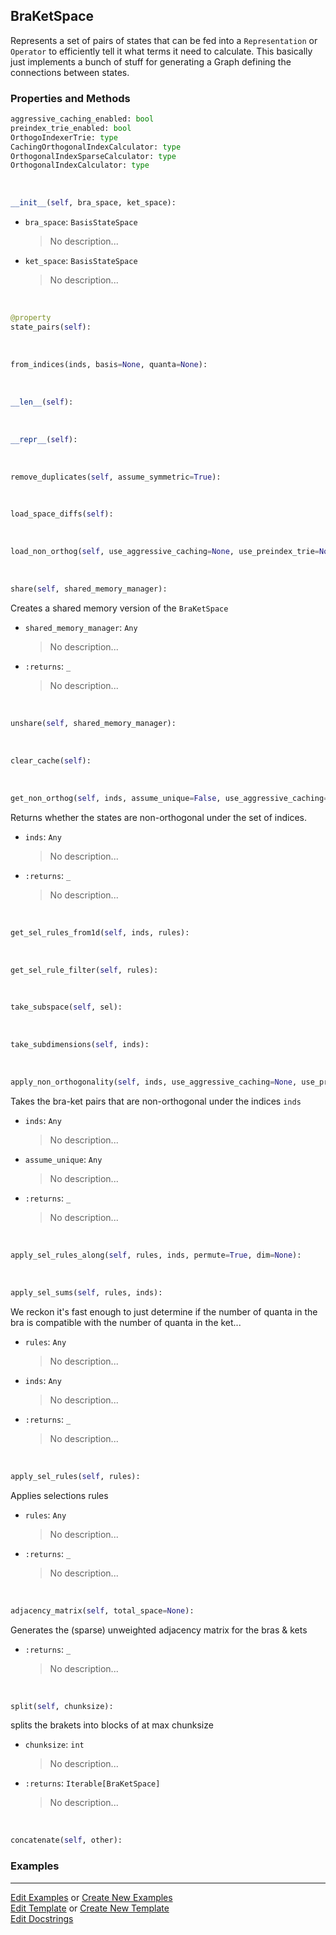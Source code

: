 ## <a id="Psience.BasisReps.StateSpaces.BraKetSpace">BraKetSpace</a>
Represents a set of pairs of states that can be fed into a `Representation` or `Operator`
to efficiently tell it what terms it need to calculate.
This basically just implements a bunch of stuff for generating a Graph defining
the connections between states.

### Properties and Methods
```python
aggressive_caching_enabled: bool
preindex_trie_enabled: bool
OrthogoIndexerTrie: type
CachingOrthogonalIndexCalculator: type
OrthogonalIndexSparseCalculator: type
OrthogonalIndexCalculator: type
```
<a id="Psience.BasisReps.StateSpaces.BraKetSpace.__init__" class="docs-object-method">&nbsp;</a>
```python
__init__(self, bra_space, ket_space): 
```

- `bra_space`: `BasisStateSpace`
    >No description...
- `ket_space`: `BasisStateSpace`
    >No description...

<a id="Psience.BasisReps.StateSpaces.BraKetSpace.state_pairs" class="docs-object-method">&nbsp;</a>
```python
@property
state_pairs(self): 
```

<a id="Psience.BasisReps.StateSpaces.BraKetSpace.from_indices" class="docs-object-method">&nbsp;</a>
```python
from_indices(inds, basis=None, quanta=None): 
```

<a id="Psience.BasisReps.StateSpaces.BraKetSpace.__len__" class="docs-object-method">&nbsp;</a>
```python
__len__(self): 
```

<a id="Psience.BasisReps.StateSpaces.BraKetSpace.__repr__" class="docs-object-method">&nbsp;</a>
```python
__repr__(self): 
```

<a id="Psience.BasisReps.StateSpaces.BraKetSpace.remove_duplicates" class="docs-object-method">&nbsp;</a>
```python
remove_duplicates(self, assume_symmetric=True): 
```

<a id="Psience.BasisReps.StateSpaces.BraKetSpace.load_space_diffs" class="docs-object-method">&nbsp;</a>
```python
load_space_diffs(self): 
```

<a id="Psience.BasisReps.StateSpaces.BraKetSpace.load_non_orthog" class="docs-object-method">&nbsp;</a>
```python
load_non_orthog(self, use_aggressive_caching=None, use_preindex_trie=None, preindex_trie_depth=None, shared_memory_manager=None): 
```

<a id="Psience.BasisReps.StateSpaces.BraKetSpace.share" class="docs-object-method">&nbsp;</a>
```python
share(self, shared_memory_manager): 
```
Creates a shared memory version of the `BraKetSpace`
- `shared_memory_manager`: `Any`
    >No description...
- `:returns`: `_`
    >No description...

<a id="Psience.BasisReps.StateSpaces.BraKetSpace.unshare" class="docs-object-method">&nbsp;</a>
```python
unshare(self, shared_memory_manager): 
```

<a id="Psience.BasisReps.StateSpaces.BraKetSpace.clear_cache" class="docs-object-method">&nbsp;</a>
```python
clear_cache(self): 
```

<a id="Psience.BasisReps.StateSpaces.BraKetSpace.get_non_orthog" class="docs-object-method">&nbsp;</a>
```python
get_non_orthog(self, inds, assume_unique=False, use_aggressive_caching=None, use_preindex_trie=None, preindex_trie_depth=None, shared_memory_manager=None): 
```
Returns whether the states are non-orthogonal under the set of indices.
- `inds`: `Any`
    >No description...
- `:returns`: `_`
    >No description...

<a id="Psience.BasisReps.StateSpaces.BraKetSpace.get_sel_rules_from1d" class="docs-object-method">&nbsp;</a>
```python
get_sel_rules_from1d(self, inds, rules): 
```

<a id="Psience.BasisReps.StateSpaces.BraKetSpace.get_sel_rule_filter" class="docs-object-method">&nbsp;</a>
```python
get_sel_rule_filter(self, rules): 
```

<a id="Psience.BasisReps.StateSpaces.BraKetSpace.take_subspace" class="docs-object-method">&nbsp;</a>
```python
take_subspace(self, sel): 
```

<a id="Psience.BasisReps.StateSpaces.BraKetSpace.take_subdimensions" class="docs-object-method">&nbsp;</a>
```python
take_subdimensions(self, inds): 
```

<a id="Psience.BasisReps.StateSpaces.BraKetSpace.apply_non_orthogonality" class="docs-object-method">&nbsp;</a>
```python
apply_non_orthogonality(self, inds, use_aggressive_caching=None, use_preindex_trie=None, preindex_trie_depth=None, assume_unique=False): 
```
Takes the bra-ket pairs that are non-orthogonal under the indices `inds`
- `inds`: `Any`
    >No description...
- `assume_unique`: `Any`
    >No description...
- `:returns`: `_`
    >No description...

<a id="Psience.BasisReps.StateSpaces.BraKetSpace.apply_sel_rules_along" class="docs-object-method">&nbsp;</a>
```python
apply_sel_rules_along(self, rules, inds, permute=True, dim=None): 
```

<a id="Psience.BasisReps.StateSpaces.BraKetSpace.apply_sel_sums" class="docs-object-method">&nbsp;</a>
```python
apply_sel_sums(self, rules, inds): 
```
We reckon it's fast enough to just determine if the number
        of quanta in the bra is compatible with the number of
        quanta in the ket...
- `rules`: `Any`
    >No description...
- `inds`: `Any`
    >No description...
- `:returns`: `_`
    >No description...

<a id="Psience.BasisReps.StateSpaces.BraKetSpace.apply_sel_rules" class="docs-object-method">&nbsp;</a>
```python
apply_sel_rules(self, rules): 
```
Applies selections rules
- `rules`: `Any`
    >No description...
- `:returns`: `_`
    >No description...

<a id="Psience.BasisReps.StateSpaces.BraKetSpace.adjacency_matrix" class="docs-object-method">&nbsp;</a>
```python
adjacency_matrix(self, total_space=None): 
```
Generates the (sparse) unweighted adjacency matrix for the bras & kets
- `:returns`: `_`
    >No description...

<a id="Psience.BasisReps.StateSpaces.BraKetSpace.split" class="docs-object-method">&nbsp;</a>
```python
split(self, chunksize): 
```
splits the brakets into blocks of at max chunksize
- `chunksize`: `int`
    >No description...
- `:returns`: `Iterable[BraKetSpace]`
    >No description...

<a id="Psience.BasisReps.StateSpaces.BraKetSpace.concatenate" class="docs-object-method">&nbsp;</a>
```python
concatenate(self, other): 
```

### Examples




___

[Edit Examples](https://github.com/McCoyGroup/Psience/edit/edit/ci/examples/ci/docs/Psience/BasisReps/StateSpaces/BraKetSpace.md) or 
[Create New Examples](https://github.com/McCoyGroup/Psience/new/edit/?filename=ci/examples/ci/docs/Psience/BasisReps/StateSpaces/BraKetSpace.md) <br/>
[Edit Template](https://github.com/McCoyGroup/Psience/edit/edit/ci/docs/ci/docs/Psience/BasisReps/StateSpaces/BraKetSpace.md) or 
[Create New Template](https://github.com/McCoyGroup/Psience/new/edit/?filename=ci/docs/templates/ci/docs/Psience/BasisReps/StateSpaces/BraKetSpace.md) <br/>
[Edit Docstrings](https://github.com/McCoyGroup/Psience/edit/edit/Psience/BasisReps/StateSpaces.py?message=Update%20Docs)